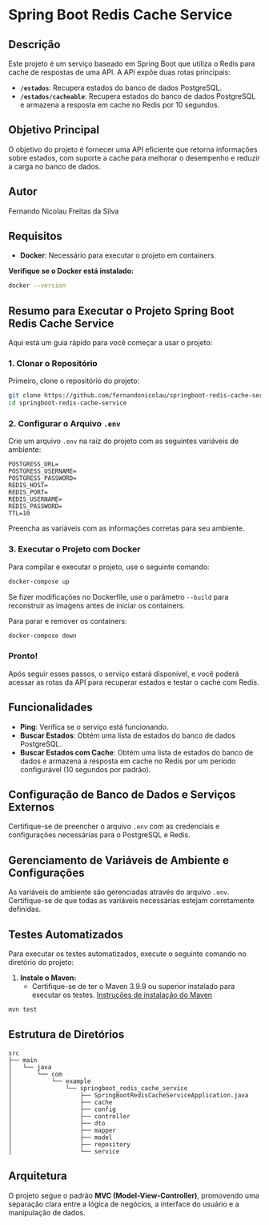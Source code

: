 # Spring Boot Redis Cache Service

## Descrição

Este projeto é um serviço baseado em Spring Boot que utiliza o Redis para cache de respostas de uma API. A API expõe duas rotas principais:

- **`/estados`**: Recupera estados do banco de dados PostgreSQL.
- **`/estados/cacheable`**: Recupera estados do banco de dados PostgreSQL e armazena a resposta em cache no Redis por 10 segundos.

## Objetivo Principal

O objetivo do projeto é fornecer uma API eficiente que retorna informações sobre estados, com suporte a cache para melhorar o desempenho e reduzir a carga no banco de dados.

## Autor

Fernando Nicolau Freitas da Silva

## Requisitos

- **Docker**: Necessário para executar o projeto em containers.

**Verifique se o Docker está instalado:**

```bash
docker --version
```

## Resumo para Executar o Projeto Spring Boot Redis Cache Service

Aqui está um guia rápido para você começar a usar o projeto:

### 1. Clonar o Repositório

Primeiro, clone o repositório do projeto:

```bash
git clone https://github.com/fernandonicolau/springboot-redis-cache-service
cd springboot-redis-cache-service
```

### 2. Configurar o Arquivo `.env`

Crie um arquivo `.env` na raiz do projeto com as seguintes variáveis de ambiente:

```env
POSTGRESS_URL=
POSTGRESS_USERNAME=
POSTGRESS_PASSWORD=
REDIS_HOST=
REDIS_PORT=
REDIS_USERNAME=
REDIS_PASSWORD=
TTL=10
```

Preencha as variáveis com as informações corretas para seu ambiente.

### 3. Executar o Projeto com Docker

Para compilar e executar o projeto, use o seguinte comando:

```bash
docker-compose up
```

Se fizer modificações no Dockerfile, use o parâmetro `--build` para reconstruir as imagens antes de iniciar os containers.

Para parar e remover os containers:

```bash
docker-compose down
```

### Pronto!

Após seguir esses passos, o serviço estará disponível, e você poderá acessar as rotas da API para recuperar estados e testar o cache com Redis.

## Funcionalidades

- **Ping**: Verifica se o serviço está funcionando.
- **Buscar Estados**: Obtém uma lista de estados do banco de dados PostgreSQL.
- **Buscar Estados com Cache**: Obtém uma lista de estados do banco de dados e armazena a resposta em cache no Redis por um período configurável (10 segundos por padrão).

## Configuração de Banco de Dados e Serviços Externos

Certifique-se de preencher o arquivo `.env` com as credenciais e configurações necessárias para o PostgreSQL e Redis.

## Gerenciamento de Variáveis de Ambiente e Configurações

As variáveis de ambiente são gerenciadas através do arquivo `.env`. Certifique-se de que todas as variáveis necessárias estejam corretamente definidas.

## Testes Automatizados

Para executar os testes automatizados, execute o seguinte comando no diretório do projeto:

1. **Instale o Maven:**
   - Certifique-se de ter o Maven 3.9.9 ou superior instalado para executar os testes. [Instruções de instalação do Maven](https://maven.apache.org/install.html)

```bash
mvn test
```

## Estrutura de Diretórios

```
src
├── main
│   └── java
│       └── com
│           └── example
│               └── springboot_redis_cache_service
│                   ├── SpringBootRedisCacheServiceApplication.java
│                   ├── cache
│                   ├── config
│                   ├── controller
│                   ├── dto
│                   ├── mapper
│                   ├── model
│                   ├── repository
│                   └── service
```

## Arquitetura

O projeto segue o padrão **MVC (Model-View-Controller)**, promovendo uma separação clara entre a lógica de negócios, a interface do usuário e a manipulação de dados.
